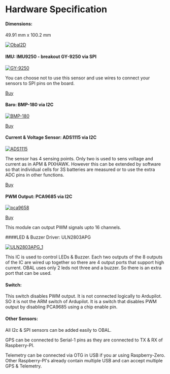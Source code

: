 # Hardware Specification

#### Dimensions: 
49.91 mm x 100.2 mm



[![Obal2D](https://raw.githubusercontent.com/HefnySco/OBAL/main/images/Obal2D.png "pca9658")](https://raw.githubusercontent.com/HefnySco/OBAL/main/images/Obal2D.png "Obal2D")




#### IMU: IMU9250 - breakout GY-9250 via SPI

[![GY-9250](https://raw.githubusercontent.com/HefnySco/OBAL/main/images/sensors/9250_1.jpeg "GY-9250")](https://raw.githubusercontent.com/HefnySco/OBAL/main/images/sensors/9250_1.jpeg "GY-9250")

You can choose not to use this sensor and use wires to connect your sensors to SPI pins  on the board. 

[Buy](https://www.aliexpress.com/item/32693237987.html)







#### Baro: BMP-180 via I2C

[![BMP-180](https://raw.githubusercontent.com/HefnySco/OBAL/main/images/sensors/baro180.png "BMP-180")](https://raw.githubusercontent.com/HefnySco/OBAL/main/images/sensors/baro180.png "BMP-180")

[Buy](https://www.aliexpress.com/item/1005002119865159.html?spm=a2g0o.productlist.0.0.15ef372bcuH6pQ&algo_pvid=19d53257-b3c0-450b-9287-ac4520607140&algo_exp_id=19d53257-b3c0-450b-9287-ac4520607140-13&pdp_ext_f=%7B%22sku_id%22%3A%2212000018805134920%22%7D)

#### Current & Voltage Sensor: ADS1115 via I2C

[![ADS1115](https://raw.githubusercontent.com/HefnySco/OBAL/main/images/sensors/ADS1115.png "ADS1115")](https://raw.githubusercontent.com/HefnySco/OBAL/main/images/sensors/ADS1115.png "ADS1115")

The sensor has 4 sensing points. Only two is used to sens voltage and current as in APM & PIXHAWK. However this can be extended by software so that individual cells for 3S batteries are measured or to use the extra ADC pins in other functions.

[Buy](https://www.aliexpress.com/item/32817162654.html?spm=a2g0o.productlist.0.0.55997170mWAIaq&algo_pvid=feb3a693-f2d5-4752-ba96-89379533b8ff&algo_exp_id=feb3a693-f2d5-4752-ba96-89379533b8ff-2&pdp_ext_f=%7B%22sku_id%22%3A%2210000000609239300%22%7D)



#### PWM Output: PCA9685 via I2C

[![pca9658](https://raw.githubusercontent.com/HefnySco/OBAL/main/images/sensors/pca9658.png "pca9658")](https://raw.githubusercontent.com/HefnySco/OBAL/main/images/sensors/pca9658.png "pca9658")

[Buy](https://www.aliexpress.com/item/32469378576.html?algo_pvid=3cf847e2-db99-4046-8d14-dc60fc9372db&aem_p4p_detail=202109110951464991717441224200031156071&algo_exp_id=3cf847e2-db99-4046-8d14-dc60fc9372db-0)

This module can output PWM signals upto 16 channels.















####LED & Buzzer Driver: ULN2803APG

[![ULN2803APG_1](https://raw.githubusercontent.com/HefnySco/OBAL/main/images/sensors/ULN2803APG_1.png "ULN2803APG_1")](https://raw.githubusercontent.com/HefnySco/OBAL/main/images/sensors/ULN2803APG_1.png "ULN2803APG_1")

This IC is used to control LEDs & Buzzer. Each two outputs of the 8 outputs of the IC are wired up together so there are 4 output ports that support high current. OBAL uses only 2  leds not three and a buzzer. So there is an extra port that can be used.








#### Switch: 

This switch disables PWM output. It is not connected logically to Ardupilot. SO it is not the ARM switch of Ardupilot. It is a switch that disables PWM output by disabling PCA9685 using a chip enable pin.


#### Other Sensors:

All I2c & SPI sensors can be added easily to OBAL.

GPS can be connected to Serial-1 pins as they are connected to TX & RX of Raspberry-PI.

Telemetry can be connected via OTG in USB if you ar using Raspberry-Zero.
Other Raspberry-PI's already contain multiple USB and can accept multiple GPS & Telemetry.

